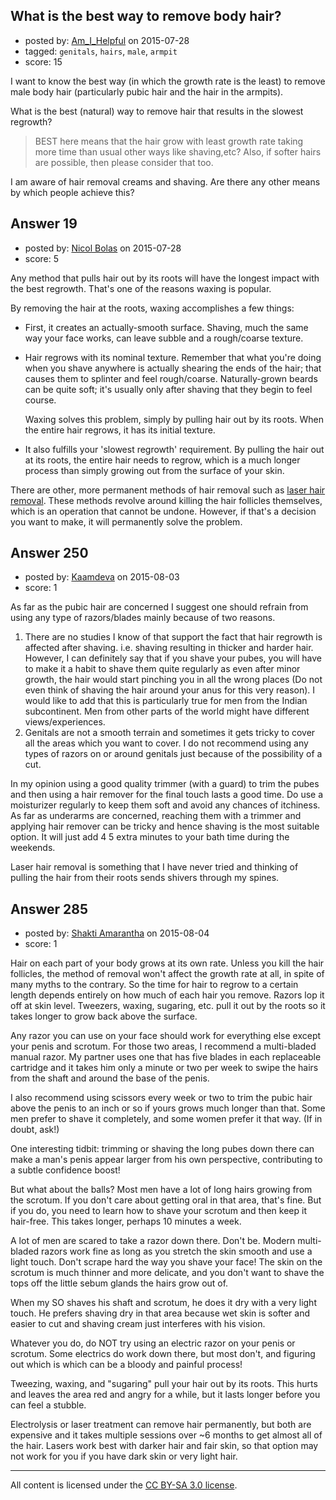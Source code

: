 ## What is the best way to remove body hair?

- posted by: [Am_I_Helpful](https://stackexchange.com/users/4256604/am-i-helpful) on 2015-07-28
- tagged: `genitals`, `hairs`, `male`, `armpit`
- score: 15

I want to know the best way (in which the growth rate is the least) to remove male body hair (particularly pubic hair and the hair in the armpits).

What is the best (natural) way to remove hair that results in the slowest regrowth? 

> BEST here means that the hair grow with least growth rate taking more
> time than usual other ways like shaving,etc? Also, if softer hairs are
> possible, then please consider that too.

I am aware of hair removal creams and shaving. Are there any other means by which people achieve this?


## Answer 19

- posted by: [Nicol Bolas](https://stackexchange.com/users/1149415/nicol-bolas) on 2015-07-28
- score: 5

Any method that pulls hair out by its roots will have the longest impact with the best regrowth. That's one of the reasons waxing is popular. 

By removing the hair at the roots, waxing accomplishes a few things:

 - First, it creates an actually-smooth surface. Shaving, much the same way your face works, can leave subble and a rough/coarse texture.
 - Hair regrows with its nominal texture. Remember that what you're doing when you shave anywhere is actually shearing the ends of the hair; that causes them to splinter and feel rough/coarse. Naturally-grown beards can be quite soft; it's usually only after shaving that they begin to feel course.

    Waxing solves this problem, simply by pulling hair out by its roots. When the entire hair regrows, it has its initial texture. 
 - It also fulfills your 'slowest regrowth' requirement. By pulling the hair out at its roots, the entire hair needs to regrow, which is a much longer process than simply growing out from the surface of your skin. 

There are other, more permanent methods of hair removal such as [laser hair removal](https://en.wikipedia.org/wiki/Laser_hair_removal). These methods revolve around killing the hair follicles themselves, which is an operation that cannot be undone. However, if that's a decision you want to make, it will permanently solve the problem.


## Answer 250

- posted by: [Kaamdeva](https://stackexchange.com/users/6705090/kaamdeva) on 2015-08-03
- score: 1

As far as the pubic hair are concerned I suggest one should refrain from using any type of razors/blades mainly because of two reasons.

 1. There are no studies I know of that support the fact that hair regrowth is affected after shaving. i.e. shaving resulting in thicker and harder hair. However, I can definitely say that if you shave your pubes, you will have to make it a habit to shave them quite regularly as even after minor growth, the hair would start pinching you in all the wrong places (Do not even think of shaving the hair around your anus for this very reason). I would like to add that this is particularly true for men from the Indian subcontinent. Men from other parts of the world might have different views/experiences.
 2. Genitals are not a smooth terrain and sometimes it gets tricky to cover all the areas which you want to cover. I do not recommend using any types of razors on or around genitals just because of the possibility of a cut.

In my opinion using a good quality trimmer (with a guard) to trim the pubes and then using a hair remover for the final touch lasts a good time. Do use a moisturizer regularly to keep them soft and avoid any chances of itchiness. As far as underarms are concerned, reaching them with a trimmer and applying hair remover can be tricky and hence shaving is the most suitable option. It will just add 4 5 extra minutes to your bath time during the weekends. 

Laser hair removal is something that I have never tried and thinking of pulling the hair from their roots sends shivers through my spines.  


## Answer 285

- posted by: [Shakti Amarantha](https://stackexchange.com/users/6557352/shakti-amarantha) on 2015-08-04
- score: 1

Hair on each part of your body grows at its own rate.  Unless you kill the hair follicles, the method of removal won't affect the growth rate at all, in spite of many myths to the contrary.  So the time for hair to regrow to a certain length depends entirely on how much of each hair you remove.  Razors lop it off at skin level.  Tweezers, waxing, sugaring, etc. pull it out by the roots so it takes longer to grow back above the surface.

Any razor you can use on your face should work for everything else except your penis and scrotum.  For those two areas, I recommend a multi-bladed manual razor.
My partner uses one that has five blades in each replaceable cartridge and it takes him only a minute or two per week to swipe the hairs from the shaft and around the base of the penis.

I also recommend using scissors every week or two to trim the pubic hair above the penis to an inch or so if yours grows much longer than that.  Some men prefer to shave it completely, and some women prefer it that way.  (If in doubt, ask!) 

One interesting tidbit:  trimming or shaving the long pubes down there can make a man's penis appear larger from his own perspective, contributing to a subtle confidence boost!

But what about the balls?  Most men have a lot of long hairs growing from the scrotum.  If you don't care about getting oral in that area, that's fine.  But if you do, you need to learn how to shave your scrotum and then keep it hair-free.  This takes longer, perhaps 10 minutes a week.

A lot of men are scared to take a razor down there.  Don't be.  Modern multi-bladed razors work fine as long as you stretch the skin smooth and use a light touch. Don't scrape hard the way you shave your face!  The skin on the scrotum is much thinner and more delicate, and you don't want to shave the tops off the little sebum glands the hairs grow out of.

When my SO shaves his shaft and scrotum, he does it dry with a very light touch.  He prefers shaving dry in that area because wet skin is softer and easier to cut and shaving cream just interferes with his vision.

Whatever you do, do NOT try using an electric razor on your penis or scrotum. Some electrics do work down there, but most don't, and figuring out which is which can be a bloody and painful process!

Tweezing, waxing, and "sugaring" pull your hair out by its roots.  This hurts and leaves the area red and angry for a while, but it lasts longer before you can feel a stubble.  

Electrolysis or laser treatment can remove hair permanently, but both are expensive and it takes multiple sessions over ~6 months to get almost all of the hair.  Lasers work best with darker hair and fair skin, so that option may not work for you if you have dark skin or very light hair.



---

All content is licensed under the [CC BY-SA 3.0 license](https://creativecommons.org/licenses/by-sa/3.0/).
